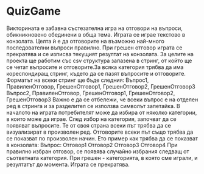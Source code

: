 # QuizGame
Викторината е забавна състезателна игра на отговори на въпроси, обикникновено обединени в обща тема. Играта се играе текстово в конзолата. Целта ѝ е да отговорите на възможно най-много последователни въпроси правилно. При грешен отговор играта се прекратява и се изписва текущият резултат на конзолата. 
За целите на проекта ще работим със csv структура запазена в стринг, от който ще се четат въпросите и отговорите.За всяка категория трябва да има кореспондиращ стринг, където да се пазят въпросите и отговорите. Форматът на всеки стринг ще бъде следния:
Въпрос1, ПравиленОтговор, ГрешенОтговор1, ГрешенОтговор2, ГрешенОтговор3
Въпрос2, ПравиленОтговор, ГрешенОтговор1, ГрешенОтговор2, ГрешенОтговор3
Важно е да се отбележи, че всеки въпрос е на отделен ред в стринга и за разделител се използва символът запетайка. 
В началото на играта потребителят може да избира от няколко категории, в които може да играе. След избор на категория, започват да се появяват въпросите. Те от своя страна всеки път трябва да се визуализират в произволен ред. Отговорите всеки път също трябва да се показват по произволен начин. Ето пример как трябва да се показват в конзолата: 
Въпрос:
Отговор1
Отговор2
Отговор3
Отговор4
При правилно избран отговор, се появява случайно избрания следващ от съответната категория. При грешен - категорията, в която сме играли, и резултатът до момента. Играта се прекратява. 
